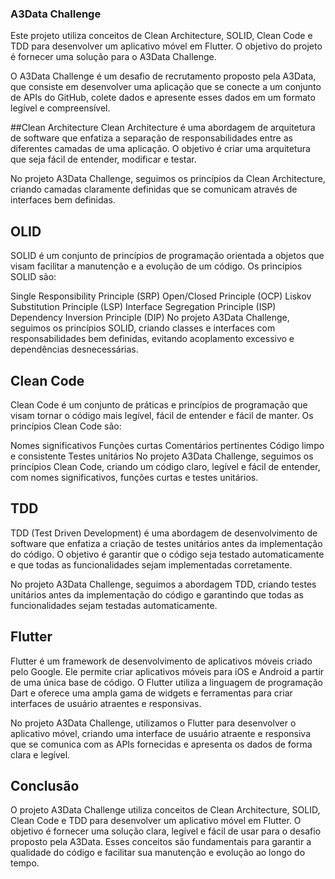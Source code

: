 ### A3Data Challenge
Este projeto utiliza conceitos de Clean Architecture, SOLID, Clean Code e TDD para desenvolver um aplicativo móvel em Flutter. O objetivo do projeto é fornecer uma solução para o A3Data Challenge.

O A3Data Challenge é um desafio de recrutamento proposto pela A3Data, que consiste em desenvolver uma aplicação que se conecte a um conjunto de APIs do GitHub, colete dados e apresente esses dados em um formato legível e compreensível.

##Clean Architecture
Clean Architecture é uma abordagem de arquitetura de software que enfatiza a separação de responsabilidades entre as diferentes camadas de uma aplicação. O objetivo é criar uma arquitetura que seja fácil de entender, modificar e testar.

No projeto A3Data Challenge, seguimos os princípios da Clean Architecture, criando camadas claramente definidas que se comunicam através de interfaces bem definidas.

## OLID
SOLID é um conjunto de princípios de programação orientada a objetos que visam facilitar a manutenção e a evolução de um código. Os princípios SOLID são:

Single Responsibility Principle (SRP)
Open/Closed Principle (OCP)
Liskov Substitution Principle (LSP)
Interface Segregation Principle (ISP)
Dependency Inversion Principle (DIP)
No projeto A3Data Challenge, seguimos os princípios SOLID, criando classes e interfaces com responsabilidades bem definidas, evitando acoplamento excessivo e dependências desnecessárias.

## Clean Code
Clean Code é um conjunto de práticas e princípios de programação que visam tornar o código mais legível, fácil de entender e fácil de manter. Os princípios Clean Code são:

Nomes significativos
Funções curtas
Comentários pertinentes
Código limpo e consistente
Testes unitários
No projeto A3Data Challenge, seguimos os princípios Clean Code, criando um código claro, legível e fácil de entender, com nomes significativos, funções curtas e testes unitários.

## TDD
TDD (Test Driven Development) é uma abordagem de desenvolvimento de software que enfatiza a criação de testes unitários antes da implementação do código. O objetivo é garantir que o código seja testado automaticamente e que todas as funcionalidades sejam implementadas corretamente.

No projeto A3Data Challenge, seguimos a abordagem TDD, criando testes unitários antes da implementação do código e garantindo que todas as funcionalidades sejam testadas automaticamente.

## Flutter
Flutter é um framework de desenvolvimento de aplicativos móveis criado pelo Google. Ele permite criar aplicativos móveis para iOS e Android a partir de uma única base de código. O Flutter utiliza a linguagem de programação Dart e oferece uma ampla gama de widgets e ferramentas para criar interfaces de usuário atraentes e responsivas.

No projeto A3Data Challenge, utilizamos o Flutter para desenvolver o aplicativo móvel, criando uma interface de usuário atraente e responsiva que se comunica com as APIs fornecidas e apresenta os dados de forma clara e legível.

## Conclusão
O projeto A3Data Challenge utiliza conceitos de Clean Architecture, SOLID, Clean Code e TDD para desenvolver um aplicativo móvel em Flutter. O objetivo é fornecer uma solução clara, legível e fácil de usar para o desafio proposto pela A3Data. Esses conceitos são fundamentais para garantir a qualidade do código e facilitar sua manutenção e evolução ao longo do tempo.